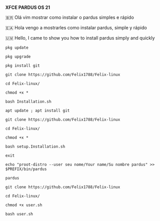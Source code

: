 **XFCE PARDUS OS 21**

🇧🇷 Olá vim mostrar como instalar o pardus simples e rápido

🇪🇦 Hola vengo a mostrarles como instalar pardus, simple y rápido

🇺🇲 Hello, I came to show you how to install pardus simply and quickly
```
pkg update
```

```
pkg upgrade
```

```
pkg install git
```

```
git clone https://github.com/Felix1788/Felix-linux
```

```
cd Felix-linux/
```

```
chmod +x *
```


```
bash Installation.sh
```
```
apt update ; apt install git

```
```
git clone https://github.com/Felix1788/Felix-linux

```
```
cd Felix-linux/
```

```
chmod +x *
```

```
bash setup.Installation.sh
```

```
exit
```

```
echo "proot-distro --user seu nome/Your name/Su nombre pardus" >> $PREFIX/bin/pardus
```

```
pardus
```

```
git clone https://github.com/Felix1788/Felix-linux
```

```
cd Felix-linux/
```

```
chmod +x user.sh
```

```
bash user.sh
